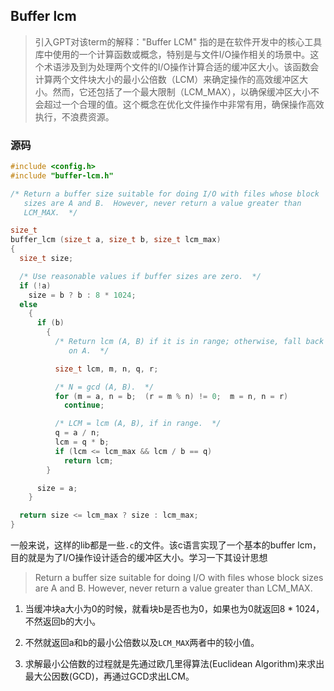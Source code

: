 ## Buffer lcm

> 引入GPT对该term的解释："Buffer LCM" 指的是在软件开发中的核心工具库中使用的一个计算函数或概念，特别是与文件I/O操作相关的场景中。这个术语涉及到为处理两个文件的I/O操作计算合适的缓冲区大小。该函数会计算两个文件块大小的最小公倍数（LCM）来确定操作的高效缓冲区大小。然而，它还包括了一个最大限制（LCM_MAX），以确保缓冲区大小不会超过一个合理的值。这个概念在优化文件操作中非常有用，确保操作高效执行，不浪费资源。

### 源码

```c
#include <config.h>
#include "buffer-lcm.h"

/* Return a buffer size suitable for doing I/O with files whose block
   sizes are A and B.  However, never return a value greater than
   LCM_MAX.  */

size_t
buffer_lcm (size_t a, size_t b, size_t lcm_max)
{
  size_t size;

  /* Use reasonable values if buffer sizes are zero.  */
  if (!a)
    size = b ? b : 8 * 1024;
  else
    {
      if (b)
        {
          /* Return lcm (A, B) if it is in range; otherwise, fall back
             on A.  */

          size_t lcm, m, n, q, r;

          /* N = gcd (A, B).  */
          for (m = a, n = b;  (r = m % n) != 0;  m = n, n = r)
            continue;

          /* LCM = lcm (A, B), if in range.  */
          q = a / n;
          lcm = q * b;
          if (lcm <= lcm_max && lcm / b == q)
            return lcm;
        }

      size = a;
    }

  return size <= lcm_max ? size : lcm_max;
}
```

一般来说，这样的lib都是一些`.c`的文件。该c语言实现了一个基本的buffer lcm，目的就是为了I/O操作设计适合的缓冲区大小。学习一下其设计思想

> Return a buffer size suitable for doing I/O with files whose block
>    sizes are A and B.  However, never return a value greater than
>    LCM_MAX. 

1. 当缓冲块a大小为0的时候，就看块b是否也为0，如果也为0就返回8 * 1024，不然返回b的大小。

2. 不然就返回a和b的最小公倍数以及`LCM_MAX`两者中的较小值。

3. 求解最小公倍数的过程就是先通过欧几里得算法(Euclidean Algorithm)来求出最大公因数(GCD)，再通过GCD求出LCM。

   